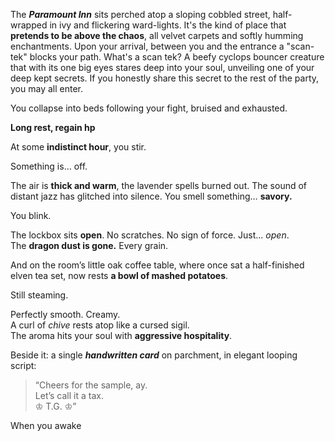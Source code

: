The _**Paramount Inn**_ sits perched atop a sloping cobbled street, half-wrapped in ivy and flickering ward-lights. It's the kind of place that **pretends to be above the chaos**, all velvet carpets and softly humming enchantments. Upon your arrival, between you and the entrance a "scan-tek" blocks your path. What's a scan tek? A beefy cyclops bouncer creature that with its one big eyes stares deep into your soul, unveiling one of your deep kept secrets. If you honestly share this secret to the rest of the party, you may all enter.

You collapse into beds following your fight, bruised and exhausted.

**Long rest, regain hp**

At some **indistinct hour**, you stir.

Something is… off.

The air is **thick and warm**, the lavender spells burned out. The sound of distant jazz has glitched into silence. You smell something… **savory.**

You blink.

The lockbox sits **open**. No scratches. No sign of force. Just... _open_.  
The **dragon dust is gone.** Every grain.

And on the room’s little oak coffee table, where once sat a half-finished elven tea set, now rests **a bowl of mashed potatoes**.

Still steaming.

Perfectly smooth. Creamy.  
A curl of _chive_ rests atop like a cursed sigil.  
The aroma hits your soul with **aggressive hospitality**.

Beside it: a single _**handwritten card**_ on parchment, in elegant looping script:

> “Cheers for the sample, ay.  
> Let’s call it a tax.  
> ♔ T.G. ♔”


When you awake 
